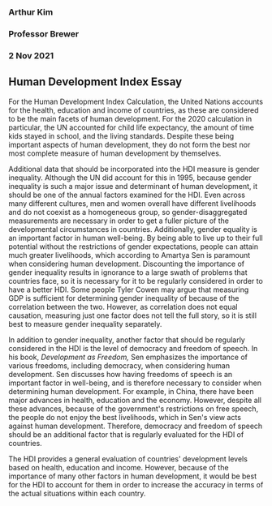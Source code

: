 ### Arthur Kim
### Professor Brewer
### 2 Nov 2021
## Human Development Index Essay

For the Human Development Index Calculation, the United Nations accounts for the health, education and income of countries, as these are considered to be the main facets of human development.  For the 2020 calculation in particular, the UN accounted for child life expectancy, the amount of time kids stayed in school, and the living standards. Despite these being important aspects of human development, they do not form the best nor most complete measure of human development by themselves.  

Additional data that should be incorporated into the HDI measure is gender inequality. Although the UN did account for this in 1995, because gender inequality is such a major issue and determinant of human development, it should be one of the annual factors examined for the HDI. Even across many different cultures, men and women overall have different livelihoods and do not coexist as a homogeneous group, so gender-disaggregated measurements are necessary in order to get a fuller picture of the developmental circumstances in countries. Additionally, gender equality is an important factor in human well-being.  By being able to live up to their full potential without the restrictions of gender expectations, people can attain much greater livelihoods, which according to Amartya Sen is paramount when considering human development. Discounting the importance of gender inequality results in ignorance to a large swath of problems that countries face, so it is necessary for it to be regularly considered in order to have a better HDI. Some people Tyler Cowen may argue that measuring GDP is sufficient for determining gender inequality of because of the correlation between the two. However, as correlation does not equal causation, measuring just one factor does not tell the full story, so it is still best to measure gender inequality separately.

In addition to gender inequality, another factor that should be regularly considered in the HDI is the level of democracy and freedom of speech. In his book, *Development as Freedom,* Sen emphasizes the importance of various freedoms, including democracy, when considering human development. Sen discusses how having freedoms of speech is an important factor in well-being, and is therefore necessary to consider when determining human development. For example, in China, there have been major advances in health, education and the economy. However, despite all these advances, because of the government's restrictions on free speech, the people do not enjoy the best livelihoods, which in Sen's view acts against human development. Therefore, democracy and freedom of speech should be an additional factor that is regularly evaluated for the HDI of countries.  

The HDI provides a general evaluation of countries' development levels based on health, education and income.  However, because of the importance of many other factors in human development, it would be best for the HDI to account for them in order to increase the accuracy in terms of the actual situations within each country.  
